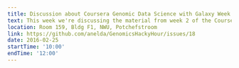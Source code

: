 ```yaml
---
title: Discussion about Coursera Genomic Data Science with Galaxy Week 2
text: This week we're discussing the material from week 2 of the Coursera MOOC - Genomic Data Science with Galaxy
location: Room 159, Bldg F1, NWU, Potchefstroom
link: https://github.com/anelda/GenomicsHackyHour/issues/18
date: 2016-02-25
startTime: '10:00'
endTime: '12:00'
---
```

